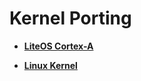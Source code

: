 # Kernel Porting<a name="EN-US_TOPIC_0000001200171985"></a>

-   **[LiteOS Cortex-A](porting-smallchip-kernel-a.md)**  

-   **[Linux Kernel](porting-smallchip-kernel-linux.md)**  


